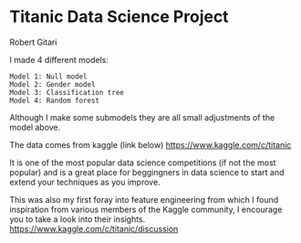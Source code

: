 Titanic Data Science Project
================================================================
Robert Gitari 

I made 4 different models:

    Model 1: Null model
    Model 2: Gender model 
    Model 3: Classification tree 
    Model 4: Random forest

Although I make some submodels  they are all small adjustments of the model above. 

The data comes from kaggle (link below)
https://www.kaggle.com/c/titanic

It is one of the most popular data science competitions (if not the most popular) and is a great place for beggingners in data science to start and extend your techniques as you improve. 

This was also my first foray into feature engineering from which I found inspiration from various members of the Kaggle community, I encourage you to take a look into their insights. 
https://www.kaggle.com/c/titanic/discussion

